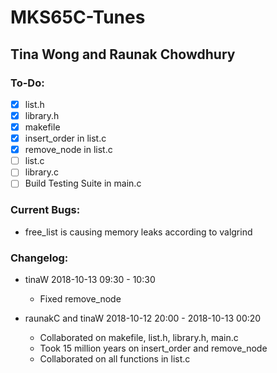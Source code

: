 # MKS65C-Tunes
## Tina Wong and Raunak Chowdhury

### To-Do:
- [X] list.h
- [X] library.h
- [X] makefile
- [X] insert_order in list.c
- [X] remove_node in list.c
- [ ] list.c
- [ ] library.c
- [ ] Build Testing Suite in main.c

### Current Bugs:
- free_list is causing memory leaks according to valgrind

### Changelog:
- tinaW 2018-10-13 09:30 - 10:30
  - Fixed remove_node
  
- raunakC and tinaW 2018-10-12 20:00 - 2018-10-13 00:20
  - Collaborated on makefile, list.h, library.h, main.c
  - Took 15 million years on insert_order and remove_node
  - Collaborated on all functions in list.c
